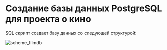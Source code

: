 # Создание базы данных PostgreSQL для проекта о кино
SQL скрипт создает базу данных со следующей структурой:

![scheme_filmdb](https://user-images.githubusercontent.com/109981473/251423146-7547a72e-0b28-4443-9f7d-989f2a238fe6.png)
